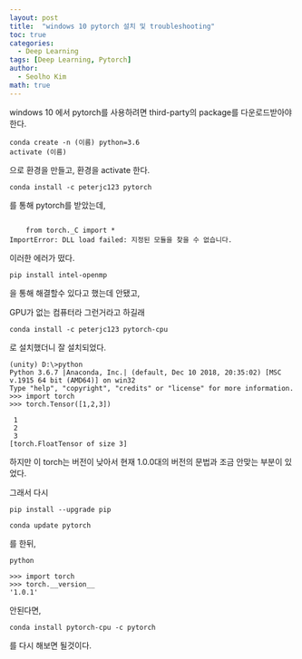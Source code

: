 ```yaml
---
layout: post
title:  "windows 10 pytorch 설치 및 troubleshooting"
toc: true
categories: 
  - Deep Learning
tags: [Deep Learning, Pytorch]
author:
  - Seolho Kim
math: true
---
```


windows 10 에서 pytorch를 사용하려면 third-party의 package를 다운로드받아야한다.
~~~
conda create -n (이름) python=3.6
activate (이름)
~~~
으로 환경을 만들고, 환경을 activate 한다.
~~~
conda install -c peterjc123 pytorch
~~~
를 통해 pytorch를 받았는데, 

~~~

    from torch._C import *
ImportError: DLL load failed: 지정된 모듈을 찾을 수 없습니다.
~~~
이러한 에러가 떴다.

~~~
pip install intel-openmp
~~~

을 통해 해결할수 있다고 했는데 안됐고,

GPU가 없는 컴퓨터라 그런거라고 하길래

~~~
conda install -c peterjc123 pytorch-cpu
~~~

로 설치했더니 잘 설치되었다.

~~~
(unity) D:\>python
Python 3.6.7 |Anaconda, Inc.| (default, Dec 10 2018, 20:35:02) [MSC v.1915 64 bit (AMD64)] on win32
Type "help", "copyright", "credits" or "license" for more information.
>>> import torch
>>> torch.Tensor([1,2,3])

 1
 2
 3
[torch.FloatTensor of size 3]
~~~
하지만 이 torch는 버전이 낮아서 현재 1.0.0대의 버전의 문법과 조금 안맞는 부분이 있었다.

그래서 다시 

~~~
pip install --upgrade pip

conda update pytorch
~~~
를 한뒤, 

~~~
python

>>> import torch
>>> torch.__version__
'1.0.1'
~~~
안된다면,
~~~
conda install pytorch-cpu -c pytorch
~~~
를 다시 해보면 될것이다.
